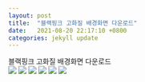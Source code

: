 ```yaml
---
layout: post
title:  "블랙핑크 고화질 배경화면 다운로드"
date:   2021-08-20 22:17:10 +0800
categories: jekyll update
---
```

<style>c {display:block !important}</style>
블랙핑크 고화질 배경화면 다운로드<br>
<img src='https://blog.kakaocdn.net/dn/cR2sxv/btqPZJHPDa7/Bw0KXR09jrykJ8kD6T4Dh0/img.jpg'>
<img src='https://i.pinimg.com/originals/b5/98/45/b598459546542c68a7dd4d94ba8e899d.jpg'>
<img src='https://i.pinimg.com/originals/73/ed/83/73ed8338346577a86934b0d783666986.jpg'>
<img src='https://i.pinimg.com/originals/6e/0a/77/6e0a770e720cf49aa7008e362765af1c.jpg'>
<img src='https://blog.kakaocdn.net/dn/zXMYy/btqJbm03izS/P7FbLS2cFO2yEh9B4DqFik/img.jpg'>
<img src='https://a-static.besthdwallpaper.com/membros-do-blackpink-em-ice-cream-m-v-o-album-papel-de-parede-2880x1620-61107_52.jpg'>
